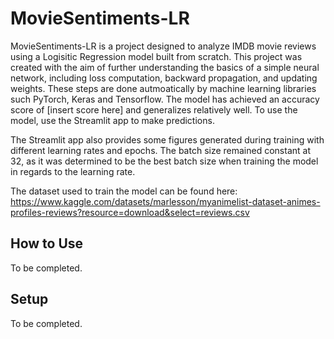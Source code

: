 # MovieSentiments-LR

MovieSentiments-LR is a project designed to analyze IMDB movie reviews using a Logisitic Regression model built from scratch. This project was created with the aim of further understanding the basics of a simple neural network, including loss computation, backward propagation, and updating weights. These steps are done autmoatically by machine learning libraries such PyTorch, Keras and Tensorflow. The model has achieved an accuracy score of [insert score here] and generalizes relatively well. To use the model, use the Streamlit app to make predictions. 

The Streamlit app also provides some figures generated during training with different learning rates and epochs. The batch size remained constant at 32, as it was determined to be the best batch size when training the model in regards to the learning rate.

The dataset used to train the model can be found here: https://www.kaggle.com/datasets/marlesson/myanimelist-dataset-animes-profiles-reviews?resource=download&select=reviews.csv

## How to Use

To be completed.

## Setup

To be completed.